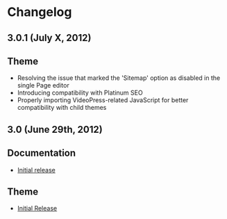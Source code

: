 # Changelog

## 3.0.1 (July X, 2012)

## Theme

* Resolving the issue that marked the 'Sitemap' option as disabled in the single Page editor
* Introducing compatibility with Platinum SEO
* Properly importing VideoPress-related JavaScript for better compatibility with child themes

## 3.0 (June 29th, 2012)

## Documentation

* [Initial release](http://docs.8bit.io/)

## Theme

* [Initial Release](http://standardtheme.com)